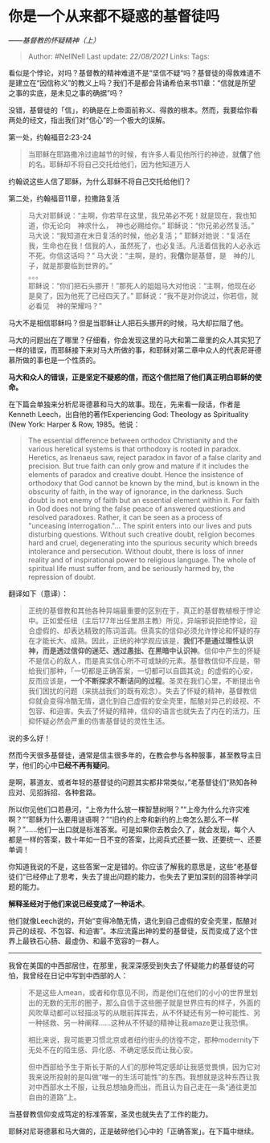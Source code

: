 # 你是一个从来都不疑惑的基督徒吗
*——基督教的怀疑精神（上）*

> Author: #NellNell 
> Last update: *22/08/2021* 
> Links:
> Tags: 

看似是个悖论，对吗？基督教的精神难道不是“坚信不疑“吗？基督徒的得救难道不是建立在“因信称义”的教义上吗？我们不是都会背诵希伯来书11章：“信就是所望之事的实底，是未见之事的确据”吗？

没错，基督徒的「信」，的确是在上帝面前称义、得救的根本。然而，我要给你看两处的经文，指出我们对“信心”的一个极大的误解。

第一处，约翰福音2:23-24

> 当耶稣在耶路撒冷过逾越节的时候，有许多人看见他所行的神迹，就**信**了他的名。耶稣却不将自己交托给他们，因为他知道万人

约翰说这些人信了耶稣，为什么耶稣不将自己交托给他们？

第二处，约翰福音11章，拉撒路复活

> 马大对耶稣说：“主啊，你若早在这里，我兄弟必不死！就是现在，我也知道，你无论向　神求什么，　神也必赐给你。” 耶稣说：“你兄弟必然复活。” 马大说：“我知道在末日复活的时候，他必复活；” 耶稣对她说：“复活在我，生命也在我！信我的人，虽然死了，也必复活。凡活着信我的人必永远不死。你信这话吗？” 马大说：“主啊，是的，我**信**你是基督，是　神的儿子，就是那要临到世界的。”  
> 。。。  
> 耶稣说：“你们把石头挪开！”那死人的姐姐马大对他说：“主啊，他现在必是臭了，因为他死了已经四天了。” 耶稣说：“我不是对你说过，你若信，就必看见　神的荣耀吗？”

马大不是相信耶稣吗？但是当耶稣让人把石头挪开的时候，马大却拦阻了他。

马大的问题出在了哪里？仔细看，你会发现这里的马大和第二章里的众人其实犯了一样的错误，而耶稣接下来对马大所做的事，和耶稣对第二章中众人的代表尼哥德慕所做的事也是一个性质的。

**马大和众人的错误，正是坚定不疑惑的信，而这个信拦阻了他们真正明白耶稣的使命。**

在下篇会单独来分析尼哥德慕和马大的故事。现在，先来看一段话，作者是Kenneth Leech，出自他的著作Experiencing God: Theology as Spirituality (New York: Harper & Row, 1985。他说：

> The essential difference between orthodox Christianity and the various heretical systems is that orthodoxy is rooted in paradox. Heretics, as Irenaeus saw, reject paradox in favor of a false clarity and precision. But true faith can only grow and mature if it includes the elements of paradox and creative doubt. Hence the insistence of orthodoxy that God cannot be known by the mind, but is known in the obscurity of faith, in the way of ignorance, in the darkness. Such doubt is not enemy of faith but an essential element within it. For faith in God does not bring the false peace of answered questions and resolved paradoxes. Rather, it can be seen as a process of "unceasing interrogation."... The spirit enters into our lives and puts disturbing questions. Without such creative doubt, religion becomes hard and cruel, degenerating into the spurious security which breeds intolerance and persecution. Without doubt, there is loss of inner reality and of inspirational power to religious language. The whole of spiritual life must suffer from, and be seriously harmed by, the repression of doubt.

翻译如下（意译）：

> 正统的基督教和其他各种异端最重要的区别在于，真正的基督教植根于悖论中。正如爱任纽（主后177年出任里昂主教）所见，异端邪说拒绝悖论，迎合虚假的、却表达精致的陈词滥调。但真实的信仰必须允许悖论和怀疑的存在才能长大、成熟。因此，正统的神学观应该是，**我们不是通过理性认识神，而是透过信仰的迷茫、透过愚拙、在黑暗中认识神**。信仰中产生的怀疑不是信心的敌人，而是真实信心所不可或缺的元素。基督教信仰不应是，带给我们那种，「一切都是正确答案，一切都可以自圆其说」的虚假的心安，反而应该是，**一个不断探求不断诘问的过程**。圣灵在我们心里，不断提出令我们困扰的问题（来挑战我们的既有观念）。失去了怀疑的精神，基督教信仰就会变得冷酷无情，退化到自己虚假的安全壳里，酝酿对异己的歧视、不包容、和迫害。失去了怀疑的精神，信仰的语言也就失去了内在的活力。压抑怀疑必然会严重的伤害基督徒的灵性生活。

说的多么好！

然而今天很多基督徒，通常是信主很多年的，在教会参与各种服事，甚至教导主日学，他们的心中**已经不再有疑问**。

是啊，慕道友、或者年轻的基督徒的问题其实都非常类似，”老基督徒们“熟知各种应对、见招拆招、各种套路。

所以你见他们口若悬河，“上帝为什么放一棵智慧树啊？”“上帝为什么允许灾难啊？”“耶稣为什么要用谜语啊？”“旧约的上帝和新约的上帝怎么那么不一样啊？”……他们一出口就是标准答案。可是如果你去教会久了，就会发现，每个人都是一样的答案，数十年如一日不变的答案，比阅兵式还要一致、还要统一、还要单调！

你知道我说的不是，这些答案一定是错的。你应该了解我的意思是，这些“老基督徒们“已经停止了思考，失去了提出问题的能力，也失去了更加深刻的回答神学问题的能力。

**解释圣经对于他们来说已经变成了一种话术**。

他们就像Leech说的，开始“变得冷酷无情，退化到自己虚假的安全壳里，酝酿对异己的歧视、不包容、和迫害”。本应流露出神的爱的基督徒，反而变成了这个世界上最铁石心肠、最虚伪、和最不宽容的一群人。

---

我曾在美国的中西部居住，在那里，我深深感受到失去了怀疑能力的基督徒的可怕，我曾经在日记中写到中西部的人：

> 不是这些人mean，或者和你意见不同，而是他们在他们的小小的世界里划出的无数的无形的圈子，那么自信于这些圈子就是世界应有的样子，外面的风吹草动都可以轻描淡写的从眼前挥挥去，从不怀疑还有另一种可能性、另一种拯救、另一种阐释……这种从不怀疑的精神让我amaze更让我恐惧。  
>   
> 相比来说，我可能更习惯北京或者纽约街头的彷徨不定，那种modernity下无处不在的陌生感、异化感、不确定感反而让我心安。  
>   
> 但中西部给予生于斯长于斯的人们的那种笃定感却让我感觉畏惧，因为它对我来说所投射的是叫做“唯一的生活可能性”的东西。我想就是这种东西让我对中西部水土不服，让我总想抽身而出，而且认为自己走在一条“通往更加自由的道路”上。

当基督教信仰变成笃定的标准答案，圣灵也就失去了工作的能力。

耶稣对尼哥德慕和马大做的，正是破碎他们心中的「正确答案」。在下篇中继续。